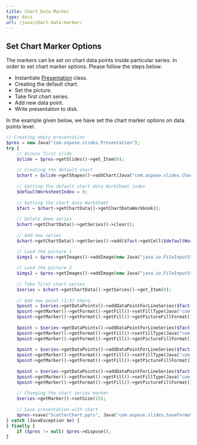 ```yaml
---
title: Chart Data Marker
type: docs
url: /java/chart-data-marker/
---
```


## **Set Chart Marker Options**
The markers can be set on chart data points inside particular series. In order to set chart marker options. Please follow the steps below:

- Instantiate [Presentation](https://apireference.aspose.com/slides/java/com.aspose.slides/Presentation) class.
- Creating the default chart.
- Set the picture.
- Take first chart series.
- Add new data point.
- Write presentation to disk.

In the example given below, we have set the chart marker options on data points level.

```php
// Creating empty presentation
$pres = new Java("com.aspose.slides.Presentation");
try {
    // Access first slide
    $slide = $pres->getSlides()->get_Item(0);
    
    // Creating the default chart
    $chart = $slide->getShapes()->addChart(Java("com.aspose.slides.ChartType")->LineWithMarkers, 0, 0, 400, 400);
    
    // Getting the default chart data WorkSheet index
    $defaultWorksheetIndex = 0;
    
    // Getting the chart data WorkSheet
    $fact = $chart->getChartData()->getChartDataWorkbook();
    
    // Delete demo series
    $chart->getChartData()->getSeries()->clear();
    
    // Add new series
    $chart->getChartData()->getSeries()->add($fact->getCell($defaultWorksheetIndex, 1, 1, "Series 1"), $chart->getType());

    // Load the picture 1
    $imgx1 = $pres->getImages()->addImage(new Java("java.io.FileInputStream", new Java("java.io.File", "Desert.jpg")));
    
    // Load the picture 2
    $imgx2 = $pres->getImages()->addImage(new Java("java.io.FileInputStream", new Java("java.io.File", "Tulips.jpg")));
    
    // Take first chart series
    $series = $chart->getChartData()->getSeries()->get_Item(0);
    
    // Add new point (1:3) there.
    $point = $series->getDataPoints()->addDataPointForLineSeries($fact->getCell($defaultWorksheetIndex, 1, 1, 4.5));
    $point->getMarker()->getFormat()->getFill()->setFillType(Java("com.aspose.slides.FillType")->Picture);
    $point->getMarker()->getFormat()->getFill()->getPictureFillFormat()->getPicture()->setImage($imgx1);
    
    $point = $series->getDataPoints()->addDataPointForLineSeries($fact->getCell($defaultWorksheetIndex, 2, 1, 2.5));
    $point->getMarker()->getFormat()->getFill()->setFillType(Java("com.aspose.slides.FillType")->Picture);
    $point->getMarker()->getFormat()->getFill()->getPictureFillFormat()->getPicture()->setImage($imgx2);
    
    $point = $series->getDataPoints()->addDataPointForLineSeries($fact->getCell($defaultWorksheetIndex, 3, 1, 3.5));
    $point->getMarker()->getFormat()->getFill()->setFillType(Java("com.aspose.slides.FillType")->Picture);
    $point->getMarker()->getFormat()->getFill()->getPictureFillFormat()->getPicture()->setImage($imgx1);
    
    $point = $series->getDataPoints()->addDataPointForLineSeries($fact->getCell($defaultWorksheetIndex, 4, 1, 4.5));
    $point->getMarker()->getFormat()->getFill()->setFillType(Java("com.aspose.slides.FillType")->Picture);
    $point->getMarker()->getFormat()->getFill()->getPictureFillFormat()->getPicture()->setImage($imgx2);
    
    // Changing the chart series marker
    $series->getMarker()->setSize(15);
    
    // Save presentation with chart
    $pres->save("ScatterChart.pptx", Java("com.aspose.slides.SaveFormat")->Pptx);
} catch (JavaException $e) {
} finally {
    if ($pres != null) $pres->dispose();
}
```